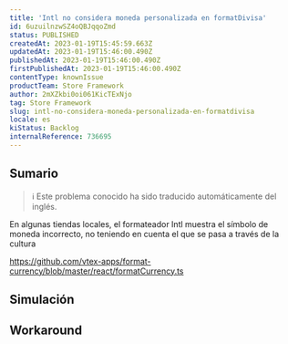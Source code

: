 ```yaml
---
title: 'Intl no considera moneda personalizada en formatDivisa'
id: 6uzuilnzwSZ4oQBJqqoZmd
status: PUBLISHED
createdAt: 2023-01-19T15:45:59.663Z
updatedAt: 2023-01-19T15:46:00.490Z
publishedAt: 2023-01-19T15:46:00.490Z
firstPublishedAt: 2023-01-19T15:46:00.490Z
contentType: knownIssue
productTeam: Store Framework
author: 2mXZkbi0oi061KicTExNjo
tag: Store Framework
slug: intl-no-considera-moneda-personalizada-en-formatdivisa
locale: es
kiStatus: Backlog
internalReference: 736695
---
```


## Sumario

>ℹ️ Este problema conocido ha sido traducido automáticamente del inglés.



En algunas tiendas locales, el formateador Intl muestra el símbolo de moneda incorrecto, no teniendo en cuenta el que se pasa a través de la cultura


https://github.com/vtex-apps/format-currency/blob/master/react/formatCurrency.ts


##

## Simulación



## Workaround



